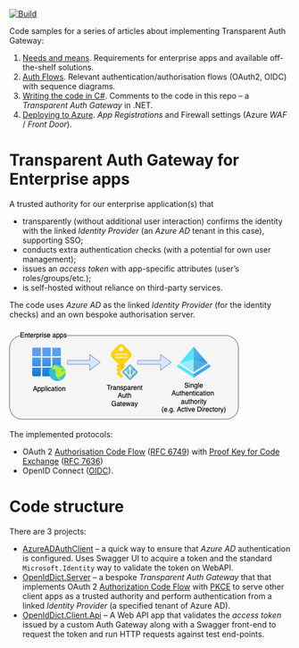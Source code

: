 [![Build](https://github.com/AKlaus/Transparent-Auth-Gateway/actions/workflows/build.yml/badge.svg)](https://github.com/AKlaus/Transparent-Auth-Gateway/actions/workflows/build.yml)

Code samples for a series of articles about implementing Transparent Auth Gateway:
1. [Needs and means](https://alex-klaus.com/transparent-auth-gateway-1). Requirements for enterprise apps and available off-the-shelf solutions.
2. [Auth Flows](https://alex-klaus.com/transparent-auth-gateway-2). Relevant authentication/authorisation flows (OAuth2, OIDC) with sequence diagrams.
3. [Writing the code in C#](https://alex-klaus.com/transparent-auth-gateway-3). Comments to the code in this repo – a _Transparent Auth Gateway_ in .NET.
4. [Deploying to Azure](https://alex-klaus.com/transparent-auth-gateway-4). _App Registrations_ and Firewall settings (Azure _WAF_ / _Front Door_).

# Transparent Auth Gateway for Enterprise apps

A trusted authority for our enterprise application(s) that
- transparently (without additional user interaction) confirms the identity with the linked _Identity Provider_ (an _Azure AD_ tenant in this case), supporting SSO;
- conducts extra authentication checks (with a potential for own user management);
- issues an _access token_ with app-specific attributes (user’s roles/groups/etc.);
- is self-hosted without reliance on third-party services.

The code uses _Azure AD_ as the linked _Identity Provider_ (for the identity checks) and an own bespoke authorisation server. 

![Transparent Auth Gateway](./auth-gateway-enterprise-apps.png)

The implemented protocols:
- OAuth 2 [Authorisation Code Flow](https://auth0.com/docs/get-started/authentication-and-authorization-flow/authorization-code-flow) ([RFC 6749](https://www.rfc-editor.org/rfc/rfc6749#section-4.1)) with [Proof Key for Code Exchange](https://www.oauth.com/oauth2-servers/pkce/) ([RFC 7636](https://www.rfc-editor.org/rfc/rfc7636))
- OpenID Connect ([OIDC](https://openid.net/connect/)).

# Code structure
There are 3 projects:

- [AzureADAuthClient](./AzureADAuthClient) – a quick way to ensure that _Azure AD_ authentication is configured. Uses Swagger UI to acquire a token and the standard `Microsoft.Identity` way to validate the token on WebAPI.
- [OpenIdDict.Server](./OpenIdDict.Server) – a bespoke _Transparent Auth Gateway_ that that implements OAuth 2 [Authorization Code Flow](https://auth0.com/docs/get-started/authentication-and-authorization-flow/authorization-code-flow) with [PKCE](https://oauth.net/2/pkce/) to serve other client apps as a trusted authority and perform authentication from a linked _Identity Provider_ (a specified tenant of Azure AD).
- [OpenIdDict.Client.Api](./OpenIdDict.Client.Api) – A Web API app that validates the _access token_ issued by a custom Auth Gateway along with a Swagger front-end to request the token and run HTTP requests against test end-points.

